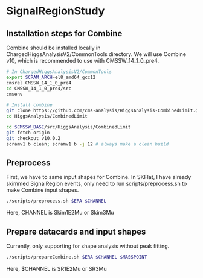 # SignalRegionStudy

## Installation steps for Combine
Combine should be installed locally in ChargedHiggsAnalysisV2/CommonTools directory. 
We will use Combine v10, which is recommended to use with CMSSW\_14\_1\_0\_pre4.
```bash
# In ChargedHiggsAnalysisV2/CommonTools
export SCRAM_ARCH=el8_amd64_gcc12
cmsrel CMSSW_14_1_0_pre4
cd CMSSW_14_1_0_pre4/src
cmsenv

# Install combine
git clone https://github.com/cms-analysis/HiggsAnalysis-CombinedLimit.git HiggsAnalysis/CombinedLimit
cd HiggsAnalysis/CombinedLimit

cd $CMSSW_BASE/src/HiggsAnalysis/CombinedLimit
git fetch origin
git checkout v10.0.2
scramv1 b clean; scramv1 b -j 12 # always make a clean build
```

## Preprocess
First, we have to same input shapes for Combine. In SKFlat, I have already skimmed SignalRegion events,
only need to run scripts/preprocess.sh to make Combine input shapes.
```bash
./scripts/preprocess.sh $ERA $CHANNEL
```
Here, CHANNEL is Skim1E2Mu or Skim3Mu

## Prepare datacards and input shapes
Currently, only supporting for shape analysis without peak fitting.
```bash
./scripts/prepareCombine.sh $ERA $CHANNEL $MASSPOINT
```
Here, $CHANNEL is SR1E2Mu or SR3Mu

